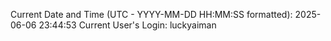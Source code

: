 Current Date and Time (UTC - YYYY-MM-DD HH:MM:SS formatted): 2025-06-06 23:44:53
Current User's Login: luckyaiman
